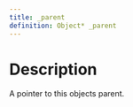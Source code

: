 ```yaml
---
title: _parent
definition: Object* _parent
---
```


# Description
A pointer to this objects parent.
